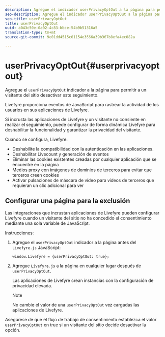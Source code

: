 ```yaml
---
description: Agregue el indicador userPrivacyOptOut a la página para permitir que un visitante del sitio pueda desactivar este seguimiento.
seo-description: Agregue el indicador userPrivacyOptOut a la página para permitir que un visitante del sitio pueda desactivar este seguimiento.
seo-title: userPrivacyOptOut
title: userPrivacyOptOut
uuid: a043c50e-0a02-4c83-bbce-54b9b51316a5
translation-type: tm+mt
source-git-commit: 9e01dd4515c01154e3566a39b367b8efa4ec082a

---
```



# userPrivacyOptOut{#userprivacyoptout}

Agregue el `userPrivacyOptOut` indicador a la página para permitir a un visitante del sitio desactivar este seguimiento.

Livefyre proporciona eventos de JavaScript para rastrear la actividad de los usuarios en sus aplicaciones de Livefyre.

Si incrusta las aplicaciones de Livefyre y un visitante no consiente en realizar el seguimiento, puede configurar de forma dinámica Livefyre para deshabilitar la funcionalidad y garantizar la privacidad del visitante.

Cuando se configura, Livefyre:

* Deshabilite la compatibilidad con la autenticación en las aplicaciones.
* Deshabilitar Livecount y generación de eventos
* Eliminar las cookies existentes creadas por cualquier aplicación que se encuentre en la página
* Medios proxy con imágenes de dominios de terceros para evitar que terceros creen cookies
* Activar pulsaciones de máscara de vídeo para vídeos de terceros que requieran un clic adicional para ver

## Configurar una página para la exclusión

Las integraciones que incrustan aplicaciones de Livefyre pueden configurar Livefyre cuando un visitante del sitio no ha concedido el consentimiento mediante una sola variable de JavaScript.

Instrucciones:

1. Agregue el `userPrivacyOptOut` indicador a la página antes del `Livefyre.js` JavaScript:

   ```
   window.Livefyre = {userPrivacyOptOut: true};
   ```

1. Agregue `Livefyre.js` a la página en cualquier lugar después de `userPrivacyOptOut`.

   Las aplicaciones de Livefyre crean instancias con la configuración de privacidad elevada.

   >[!NOTE]
   >
   >No cambie el valor de una `userPrivacyOptOut` vez cargadas las aplicaciones de Livefyre.

Asegúrese de que el flujo de trabajo de consentimiento establezca el valor `userPrivacyOptOut` en true si un visitante del sitio decide desactivar la opción.
